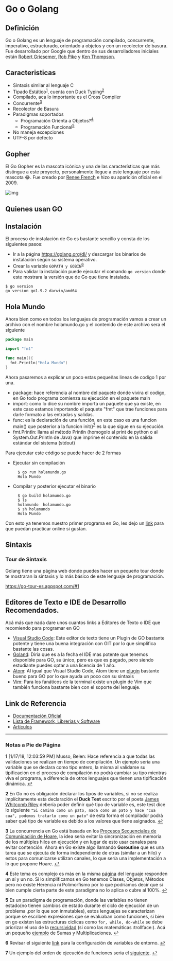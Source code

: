 # Go o Golang
## Definición

Go o Golang es un lenguaje de programación compilado, concurrente, imperativo, estructurado, orientado a objetos y con un recolector de basura. Fue desarrollado por Google que dentro de sus desarrolladores iniciales están [Robert Griesemer](https://research.google.com/pubs/author96.html),  [Rob Pike](https://en.wikipedia.org/wiki/Rob_Pike) y  [Ken Thompson](https://en.wikipedia.org/wiki/Ken_Thompson).

## Caracteristicas

- Sintaxis similar al lenguaje C
- Tipado Estático<sup id="a1">[1](#f1)</sup>, cuenta con Duck Typing<sup id="a2">[2](#f2)</sup>
- Compilado, aca lo importante es el Cross Compiler
- Concurrente<sup id="a3">[3](#f3)</sup>
- Recolector de Basura
- Paradigmas soportados
  - Programación Orienta a Objetos?<sup id="a4">[4](#f4)</sup>
  - Programación Funcional<sup id="a5">[5](#f5)</sup>
- No maneja excepciones
- UTF-8 por defecto

##  Gopher 

El Go Gopher es la mascota icónica y una de las características que más distingue a este proyecto, personalmente llegue a este lenguaje por esta mascota :joy:. Fue creado por [Renee French](http://reneefrench.blogspot.cl) e hizo su aparición oficial en el 2009.

![img](https://qph.ec.quoracdn.net/main-qimg-716a9a93c3a28db4dead8e36d3046035)

## Quienes usan GO

## Instalación

El proceso de instalación de Go es bastante sencillo y consta de los siguientes pasos:

- Ir a la página https://golang.org/dl/ y descargar los binarios de instalación según su sistema operativo.
- Crear la variable ```GOPATH y GOBIN```<sup id="a6">[6](#f6)</sup>
- Para validar la instalación puede ejecutar el comando ```go version``` donde este mostrara la versión que de Go que tiene instalada.

```
$ go version
go version go1.9.2 darwin/amd64
```

## Hola Mundo

Ahora bien como en todos los lenguajes de programación vamos a crear un archivo con el nombre holamundo.go y el contenido de este archivo sera el siguiente


```go
package main

import "fmt"

func main(){
  fmt.Println("Hola Mundo")
}
```

Ahora pasaremos a explicar un poco estas pequeñas lineas de codigo 1 por una.

- package: hace referencia al nombre del paquete donde vivira el codigo, en Go todo programa comienza su ejecución en el paquete main
- import: como lo dice su nombre importa un paquete que ya existe, en este caso estamos importando el paquete "fmt" que trae funciones para darle formato a las entradas y salidas.
- func: es la declaración de una función, en este caso es una funcion main() que posterior a la funcion init()<sup id="a7">[7](#f7)</sup> es la que sigue en su ejecución.
- fmt.Println: llama al método Println (homogolo al print de python o al System.Out.Println de Java) que imprime el contenido en la salida estándar del sistema (stdout) 

Para ejecutar este código se puede hacer de 2 formas

- Ejecutar sin compilación

  ```
    $ go run holamundo.go
    Hola Mundo
  ```

- Compilar y posterior ejecutar el binario

  ```
    $ go build holamundo.go
    $ ls
    holamundo  holamundo.go
    $ sh holamundo
    Hola Mundo
  ```

Con esto ya tenemos nuestro primer programa en Go, les dejo un [link](https://play.golang.org/p/Ws2MAOgom1C) para que puedan practicar online si gustan.

## Sintaxis

### Tour de Sintaxis

Golang tiene una página web donde puedes hacer un pequeño tour donde te mostraran la sintaxis y lo más básico de este lenguaje de programación.

https://go-tour-es.appspot.com/#1

## Editores de Texto e IDE de Desarrollo Recomendados.

Acá más que nada dare unos cuantos links a Editores de Texto o IDE que recomiendo para programar en GO

- [Visual Studio Code](https://code.visualstudio.com): Este editor de texto tiene un Plugin de GO bastante potente y tiene una buena integración con GIT por lo que simplifica bastante las cosas.
- [Goland](https://www.jetbrains.com/go/): Diría que es a la fecha el IDE mas potente que tenemos disponible para GO, su único, pero es que es pagado, pero siendo estudiante puedes optar a una licencia de 1 año.
- [Atom](https://atom.io/): Al igual que Visual Studio Code, Atom tiene un [plugin](https://atom.io/packages/go-plus) bastante bueno para GO por lo que ayuda un poco con su sintaxis
- [Vim](https://github.com/fatih/vim-go): Para los fanáticos de la terminal existe un plugin de Vim que también funciona bastante bien con el soporte del lenguaje.

## Link de Referencia

- [Documentación Oficial](https://golang.org/doc/)
- [Lista de Framework, Librerias y Software](https://github.com/avelino/awesome-go)
- [Artículos](https://github.com/golang/go/wiki/Articles)

---
### Notas a Pie de Página

<b id="f1">1</b> [1/17/18, 12:03:59 PM] Musso, Belen: Hace referencia a que todas las validaciones se realizan en tiempo de compilación. Un ejemplo sería una variable que se declara como tipo entero, la misma al validarse su tipificación en el proceso de compilación no podrá cambiar su tipo mientras viva el programa, a diferencia de otros lenguajes que tienen una tipificación dinámica. [↩](#a1)

<b id="f2">2</b> En Go no es obligación declarar los tipos de variables, si no se realiza implícitamente esta declaración el **Duck Test** escrito por el poeta  [James Whitcomb Riley](https://en.wikipedia.org/wiki/James_Whitcomb_Riley) debería poder definir qué tipo de variable es, este test dice lo siguiente  ```"Si camina como un pato, nada como un pato y hace "cua cua", podemos tratarlo como un pato"``` de esta forma el compilador podrá saber qué tipo de variable es debido a los valores que tiene asignados. [↩](#a2)

<b id="f3">3</b> La concurrencia en Go está basada en los [Procesos Secuenciales de Comunicación de Hoare](https://en.wikipedia.org/wiki/Communicating_sequential_processes), la idea sería evitar la sincronización en memoria de los múltiples hilos en ejecución y en lugar de esto usar canales para evitar contención. Ahora en Go existe algo llamando **Goroutine** que es una tarea que se ejecuta de forma independiente de otras (similar a un hilo) y estos para comunicarse utilizan canales, lo que sería una implementación a lo que propone Hoare. [↩](#a3)

<b id="f4">4</b> Este tema es complejo es más en la misma [página](https://golang.org/doc/faq#Is_Go_an_object-oriented_language) del lenguaje responden un sí y un no. Si lo simplificamos en Go tenemos Clases, Objetos, Métodos pero no existe Herencia ni Polimorfismo por lo que podríamos decir que si bien cumple cierta parte de este paradigma no lo aplica o cubre al 100%. [↩](#a4)

<b id="f5">5</b> Es un paradigma de programación, donde las variables no tienen estado(no tienen cambios de estado durante el ciclo de ejecución de un problema ,por lo que son inmutables), estos lenguajes se caracterizan porque se escriben expresiones que se evaluaban como funciones, si bien en go existen las estructuras ciclicas como ```for, while, do-while``` se debe priorizar el uso de la [recursividad](https://en.wikipedia.org/wiki/Recursive_definition) (si como las matemáticas :trollface:). Acá un pequeño [ejemplo](https://play.golang.org/p/SMvab7uOSxx) de Sumas y Multiplicaciones. [↩](#a5)

<b id="f6">6</b> Revisar el siguiente [link](https://github.com/golang/go/wiki/SettingGOPATH) para la configuración de variables de entorno. [↩](#a6)

<b id="f7">7</b> Un ejemplo del orden de ejecución de funciones seria el [siguiente](https://play.golang.org/p/heKgYFrgl40). [↩](#a7)